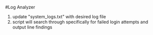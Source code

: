 #Log Analyzer

1. update "system_logs.txt" with desired log file
2. script will search through specifically for failed login attempts and output line findings

